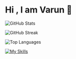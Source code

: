 # Hi , I am Varun  👋



![GitHub Stats](https://github-readme-stats.vercel.app/api?username=VarunUpadhyay802&theme=dracula&show_icons=true&hide_border=false&count_private=true)

![GitHub Streak](https://github-readme-streak-stats.herokuapp.com/?user=VarunUpadhyay802&theme=dracula&hide_border=false)

![Top Languages](https://github-readme-stats.vercel.app/api/top-langs/?username=VarunUpadhyay802&theme=dracula&show_icons=true&hide_border=false&layout=compact)


[![My Skills](https://skillicons.dev/icons?i=mongodb,nodejs,nextjs,react,js,css,tailwind,python,c,cpp,express,figma,azure,aws,go,ts,redux,github,docker&theme=light)](https://skillicons.dev)
